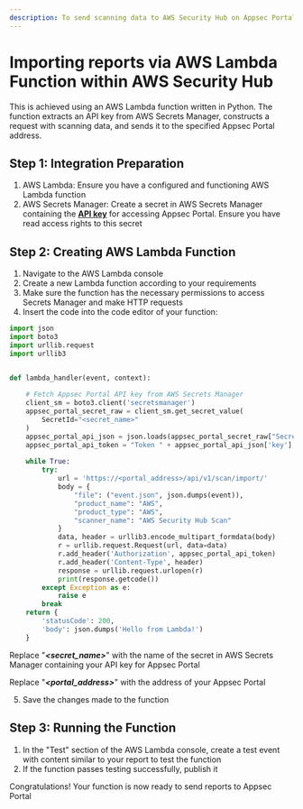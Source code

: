 ```yaml
---
description: To send scanning data to AWS Security Hub on Appsec Portal
---
```


# Importing reports via AWS Lambda Function within AWS Security Hub

This is achieved using an AWS Lambda function written in Python. The function extracts an API key from AWS Secrets Manager, constructs a request with scanning data, and sends it to the specified Appsec Portal address.

## Step 1: Integration Preparation

1. AWS Lambda: Ensure you have a configured and functioning AWS Lambda function
2. AWS Secrets Manager: Create a secret in AWS Secrets Manager containing the [**API key**](../../../importing-reports-from-scanners-to-appsec-portal/#authorization-token) for accessing Appsec Portal. Ensure you have read access rights to this secret

## Step 2: Creating AWS Lambda Function

1. Navigate to the AWS Lambda console
2. Create a new Lambda function according to your requirements
3. Make sure the function has the necessary permissions to access Secrets Manager and make HTTP requests
4. Insert the code into the code editor of your function:

```python
import json
import boto3
import urllib.request
import urllib3


def lambda_handler(event, context):
    
    # Fetch Appsec Portal API key from AWS Secrets Manager
    client_sm = boto3.client('secretsmanager')
    appsec_portal_secret_raw = client_sm.get_secret_value(
        SecretId="<secret_name>"
    )
    appsec_portal_api_json = json.loads(appsec_portal_secret_raw["SecretString"])
    appsec_portal_api_token = "Token " + appsec_portal_api_json['key']
    
    while True:
        try:
            url = 'https://<portal_address>/api/v1/scan/import/'
            body = {
                "file": ("event.json", json.dumps(event)),
                "product_name": "AWS",
                "product_type": "AWS",
                "scanner_name": "AWS Security Hub Scan"
            }
            data, header = urllib3.encode_multipart_formdata(body)
            r = urllib.request.Request(url, data=data)
            r.add_header('Authorization', appsec_portal_api_token)
            r.add_header('Content-Type', header)
            response = urllib.request.urlopen(r)
            print(response.getcode())
        except Exception as e:
            raise e
        break
    return {
        'statusCode': 200,
        'body': json.dumps('Hello from Lambda!')
    }
```

Replace "_**\<secret\_name>**_" with the name of the secret in AWS Secrets Manager containing your API key for Appsec Portal

Replace "_**\<portal\_address>**_" with the address of your Appsec Portal

5. Save the changes made to the function

## Step 3: Running the Function

1. In the "Test" section of the AWS Lambda console, create a test event with content similar to your report to test the function
2. If the function passes testing successfully, publish it

Congratulations! Your function is now ready to send reports to Appsec Portal

